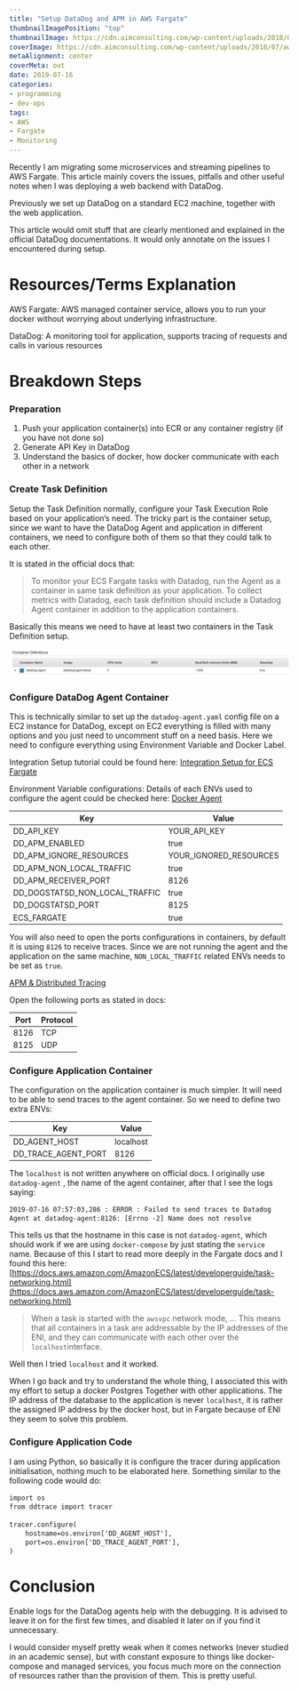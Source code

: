 ```yaml
---
title: "Setup DataDog and APM in AWS Fargate"
thumbnailImagePosition: "top"
thumbnailImage: https://cdn.aimconsulting.com/wp-content/uploads/2018/07/aws-fargate-v2.png
coverImage: https://cdn.aimconsulting.com/wp-content/uploads/2018/07/aws-fargate-v2.png
metaAlignment: center
coverMeta: out
date: 2019-07-16
categories:
- programming
- dev-ops
tags:
- AWS
- Fargate
- Monitoring
---
```


Recently I am migrating some microservices and streaming pipelines to AWS Fargate. 
This article mainly covers the issues, pitfalls and other useful notes 
when I was deploying a web backend with DataDog.
<!--more-->

Previously we set up DataDog on a standard EC2 machine, together with the  web application.

This article would omit stuff that are clearly mentioned and explained in the official
DataDog documentations. It would only annotate on the issues I encountered during setup.

# Resources/Terms Explanation
AWS Fargate: AWS managed container service, allows you to run your docker 
without worrying about underlying infrastructure.

DataDog: A monitoring tool for application, supports tracing of requests 
and calls in various resources

# Breakdown Steps

### Preparation
1. Push your application container(s) into ECR or any container registry (if you have not done so)
2. Generate API Key in DataDog
3. Understand the basics of docker, how docker communicate with each other in a network

### Create Task Definition

Setup the Task Definition normally, configure your Task Execution Role 
based on your application’s need. The tricky part is the container setup, 
since we want to have the DataDog Agent and application in different containers, 
we need to configure both of them so that they could talk to each other.

It is stated in the official docs that:

> To monitor your ECS Fargate tasks with Datadog, run the Agent as a container in same task definition as your application. To collect metrics with Datadog, each task definition should include a Datadog Agent container in addition to the application containers.

Basically this means we need to have at least two containers in the Task Definition setup.

![pic](/img/aws-fargate-datadog-1.png)

### Configure DataDog Agent Container

This is technically similar to set up the `datadog-agent.yaml` config file on a EC2 instance for DataDog, except on EC2 everything is filled with many options and you just need to uncomment stuff on a need basis. Here we need to configure everything using Environment Variable and Docker Label.

Integration Setup tutorial could be found here: [Integration Setup for ECS Fargate](https://docs.datadoghq.com/integrations/faq/integration-setup-ecs-fargate/?tab=rediswebui)

Environment Variable configurations:
Details of each ENVs used to configure the agent could be checked here: 
[Docker Agent](https://docs.datadoghq.com/agent/docker/?tab=standard)

Key    | Value
--------|------
DD_API_KEY | YOUR_API_KEY
DD_APM_ENABLED | true
DD_APM_IGNORE_RESOURCES | YOUR_IGNORED_RESOURCES
DD_APM_NON_LOCAL_TRAFFIC | true
DD_APM_RECEIVER_PORT | 8126
DD_DOGSTATSD_NON_LOCAL_TRAFFIC | true
DD_DOGSTATSD_PORT | 8125
ECS_FARGATE | true

You will also need to open the ports configurations in containers, by default it is using `8126` to receive traces. Since we are not running the agent and the application on the same machine, `NON_LOCAL_TRAFFIC` related ENVs needs to be set as `true`.

[APM & Distributed Tracing](https://docs.datadoghq.com/tracing/#setting-up-apm)

Open the following ports as stated in docs:

Port    | Protocol
--------|------
8126 | TCP
8125 | UDP 


### Configure Application Container

The configuration on the application container is much simpler. It will need to be able to send traces to the agent container. So we need to define two extra ENVs:

Key    | Value
--------|------
DD_AGENT_HOST | localhost
DD_TRACE_AGENT_PORT | 8126

The `localhost` is not written anywhere on official docs. I originally use `datadog-agent` , the name of the agent container, after that I see the logs saying:

```
2019-07-16 07:57:03,286 : ERROR : Failed to send traces to Datadog Agent at datadog-agent:8126: [Errno -2] Name does not resolve
```

This tells us that the hostname in this case is not `datadog-agent`, which should work if we are using `docker-compose` by just stating the `service` name. Because of this I start to read more deeply in the Fargate docs and I found this here:  [https://docs.aws.amazon.com/AmazonECS/latest/developerguide/task-networking.html](https://docs.aws.amazon.com/AmazonECS/latest/developerguide/task-networking.html) 

> When a task is started with the `awsvpc` network mode, … This means that all containers in a task are addressable by the IP addresses of the ENI, and they can communicate with each other over the `localhost`interface.

Well then I tried `localhost` and it worked. 

When I go back and try to understand the whole thing, I associated this with my effort to setup a docker Postgres Together with other applications. The IP address of the database to the application is never `localhost`, it is rather the assigned IP address by the docker host, but in Fargate because of ENI they seem to solve this problem.

### Configure Application Code

I am using Python, so basically it is configure the tracer during application initialisation, nothing much to be elaborated here. Something similar to the following code would do:

```
import os
from ddtrace import tracer

tracer.configure(
    hostname=os.environ['DD_AGENT_HOST'],
    port=os.environ['DD_TRACE_AGENT_PORT'],
)
```


# Conclusion
Enable logs for the DataDog agents help with the debugging. It is advised to leave it on for the first few times, and disabled it later on if you find it unnecessary.

I would consider myself pretty weak when it comes networks (never studied in an academic sense), but with constant exposure to things like docker-compose and managed services, you focus much more on the connection of resources rather than the provision of them. This is pretty useful.
